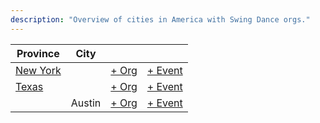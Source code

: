 ```yaml
---
description: "Overview of cities in America with Swing Dance orgs."
---
```


| Province | City | | |
| --- | --- | --- | --- |
| [New York](index.md#new-york) | | [+ Org](https://github.com/swingdance/orgs/issues/new?assignees=&labels=add+org&projects=&template=02-add_entity.yml&title=Add%20Org%3A%20en_US%20%E2%80%A2%20%3CName%3E&region=en_US&province=New%20York&city=New%20York) | [+ Event](https://github.com/swingdance/events/issues/new?assignees=&labels=add+event&projects=&template=02-add_entity.yml&title=Add%20Event%3A%20en_US%20%E2%80%A2%20%3CName%3E&region=en_US&province=New%20York&city=New%20York&org_id=) |
| [Texas](index.md#texas) | | [+ Org](https://github.com/swingdance/orgs/issues/new?assignees=&labels=add+org&projects=&template=02-add_entity.yml&title=Add%20Org%3A%20en_US%20%E2%80%A2%20%3CName%3E&region=en_US&province=Texas&city=) | [+ Event](https://github.com/swingdance/events/issues/new?assignees=&labels=add+event&projects=&template=02-add_entity.yml&title=Add%20Event%3A%20en_US%20%E2%80%A2%20%3CName%3E&region=en_US&province=Texas&city=&org_id=) |
| | Austin | [+ Org](https://github.com/swingdance/orgs/issues/new?assignees=&labels=add+org&projects=&template=02-add_entity.yml&title=Add%20Org%3A%20en_US%20%E2%80%A2%20%3CName%3E&region=en_US&province=Texas&city=Austin) | [+ Event](https://github.com/swingdance/events/issues/new?assignees=&labels=add+event&projects=&template=02-add_entity.yml&title=Add%20Event%3A%20en_US%20%E2%80%A2%20%3CName%3E&region=en_US&province=Texas&city=Austin&org_id=) |
